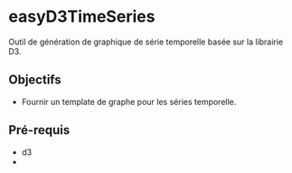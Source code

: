 # easyD3TimeSeries

Outil de génération de graphique de série temporelle basée sur la librairie D3.

## Objectifs

  - Fournir un template de graphe pour les séries temporelle.

## Pré-requis

  - d3
  - 
